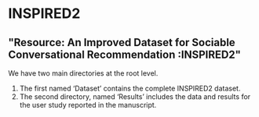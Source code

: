 # INSPIRED2

##  "Resource: An Improved Dataset for Sociable Conversational Recommendation :INSPIRED2"

We have two main directories at the root level.

1. The first named ‘Dataset’ contains the complete INSPIRED2 dataset. 
2. The second directory, named ‘Results’ includes the data and results for the user study reported in the manuscript.

